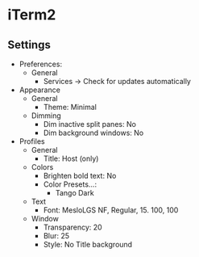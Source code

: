 # iTerm2

## Settings

- Preferences:
	- General
		- Services -> Check for updates automatically
- Appearance
	- General
		- Theme: Minimal
	- Dimming
		- Dim inactive split panes: No
		- Dim background windows: No
- Profiles
	- General
		- Title: Host (only)
	- Colors
		- Brighten bold text: No
		- Color Presets...:
			- Tango Dark
	- Text
		- Font: MesloLGS NF, Regular, 15. 100, 100
	- Window
		- Transparency: 20
		- Blur: 25
		- Style: No Title background

